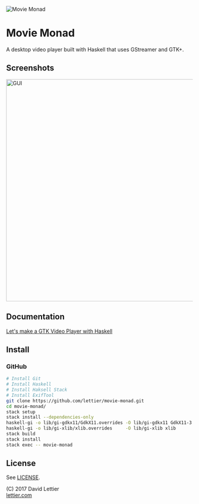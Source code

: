 ![Movie Monad](https://i.imgur.com/Vt9Bipy.png)

# Movie Monad

A desktop video player built with Haskell that uses GStreamer and GTK+.

## Screenshots

<img src="http://i.imgur.com/QOMXSwo.jpg" width="600" alt="GUI" title= "GUI" />

## Documentation

[Let's make a GTK Video Player with Haskell](https://lettier.github.io/posts/2017-08-30-haskell-gtk-video-player.html)

## Install

### GitHub

```bash
# Install Git
# Install Haskell
# Install Haksell Stack
# Install ExifTool
git clone https://github.com/lettier/movie-monad.git
cd movie-monad/
stack setup
stack install --dependencies-only
haskell-gi -o lib/gi-gdkx11/GdkX11.overrides -O lib/gi-gdkx11 GdkX11-3.0
haskell-gi -o lib/gi-xlib/xlib.overrides     -O lib/gi-xlib xlib
stack build
stack install
stack exec -- movie-monad
```

## License

See [LICENSE](LICENSE).

(C) 2017 David Lettier  
[lettier.com](http://www.lettier.com/)
